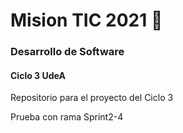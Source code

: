 # Mision TIC 2021 :rocket:

### Desarrollo de Software

#### Ciclo 3 UdeA

Repositorio para el proyecto del Ciclo 3

Prueba con rama Sprint2-4